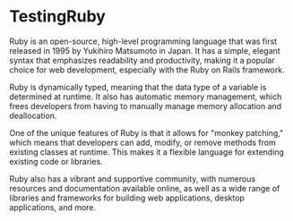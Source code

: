 # TestingRuby

Ruby is an open-source, high-level programming language that was first released in 1995 by Yukihiro Matsumoto in Japan. It has a simple, elegant syntax that emphasizes readability and productivity, making it a popular choice for web development, especially with the Ruby on Rails framework.

Ruby is dynamically typed, meaning that the data type of a variable is determined at runtime. It also has automatic memory management, which frees developers from having to manually manage memory allocation and deallocation.

One of the unique features of Ruby is that it allows for "monkey patching," which means that developers can add, modify, or remove methods from existing classes at runtime. This makes it a flexible language for extending existing code or libraries.

Ruby also has a vibrant and supportive community, with numerous resources and documentation available online, as well as a wide range of libraries and frameworks for building web applications, desktop applications, and more.
